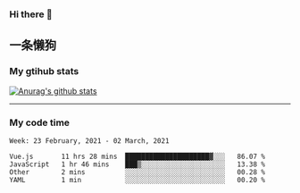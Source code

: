 ### Hi there 👋

## 一条懒狗
<!--
**kiss-me-quickly/kiss-me-quickly** is a ✨ _special_ ✨ repository because its `README.md` (this file) appears on your GitHub profile.

Here are some ideas to get you started:

- 🔭 I’m currently working on ...
- 🌱 I’m currently learning ...
- 👯 I’m looking to collaborate on ...
- 🤔 I’m looking for help with ...
- 💬 Ask me about ...
- 📫 How to reach me: ...
- 😄 Pronouns: ...
- ⚡ Fun fact: ...
-->


### My gtihub stats

[![Anurag's github stats](https://github-readme-stats.vercel.app/api?username=kiss-me-quickly)](https://github.com/anuraghazra/github-readme-stats)

***

### My code time

<!--START_SECTION:waka-->
```text
Week: 23 February, 2021 - 02 March, 2021

Vue.js       11 hrs 28 mins  █████████████████████▓░░░   86.07 % 
JavaScript   1 hr 46 mins    ███▒░░░░░░░░░░░░░░░░░░░░░   13.38 % 
Other        2 mins          ░░░░░░░░░░░░░░░░░░░░░░░░░   00.28 % 
YAML         1 min           ░░░░░░░░░░░░░░░░░░░░░░░░░   00.20 % 
```
<!--END_SECTION:waka-->
